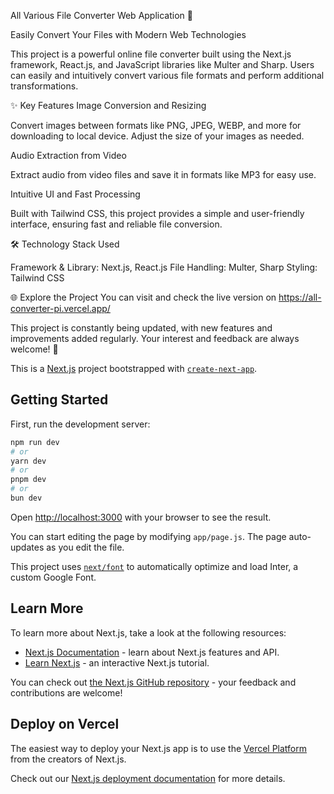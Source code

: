 All Various File Converter Web Application 🌟

Easily Convert Your Files with Modern Web Technologies

This project is a powerful online file converter built using the Next.js framework, React.js, and JavaScript libraries like Multer and Sharp. Users can easily and intuitively convert various file formats and perform additional transformations.

✨ Key Features
Image Conversion and Resizing

Convert images between formats like PNG, JPEG, WEBP, and more for downloading to local device. Adjust the size of your images as needed.

Audio Extraction from Video

Extract audio from video files and save it in formats like MP3 for easy use.

Intuitive UI and Fast Processing

Built with Tailwind CSS, this project provides a simple and user-friendly interface, ensuring fast and reliable file conversion.

🛠️ Technology Stack Used

Framework & Library: Next.js, React.js
File Handling: Multer, Sharp
Styling: Tailwind CSS

🌐 Explore the Project
You can visit and check the live version on https://all-converter-pi.vercel.app/

This project is constantly being updated, with new features and improvements added regularly.
Your interest and feedback are always welcome! 🙌

This is a [Next.js](https://nextjs.org/) project bootstrapped with [`create-next-app`](https://github.com/vercel/next.js/tree/canary/packages/create-next-app).

## Getting Started

First, run the development server:

```bash
npm run dev
# or
yarn dev
# or
pnpm dev
# or
bun dev
```

Open [http://localhost:3000](http://localhost:3000) with your browser to see the result.

You can start editing the page by modifying `app/page.js`. The page auto-updates as you edit the file.

This project uses [`next/font`](https://nextjs.org/docs/basic-features/font-optimization) to automatically optimize and load Inter, a custom Google Font.

## Learn More

To learn more about Next.js, take a look at the following resources:

- [Next.js Documentation](https://nextjs.org/docs) - learn about Next.js features and API.
- [Learn Next.js](https://nextjs.org/learn) - an interactive Next.js tutorial.

You can check out [the Next.js GitHub repository](https://github.com/vercel/next.js/) - your feedback and contributions are welcome!

## Deploy on Vercel

The easiest way to deploy your Next.js app is to use the [Vercel Platform](https://vercel.com/new?utm_medium=default-template&filter=next.js&utm_source=create-next-app&utm_campaign=create-next-app-readme) from the creators of Next.js.

Check out our [Next.js deployment documentation](https://nextjs.org/docs/deployment) for more details.
